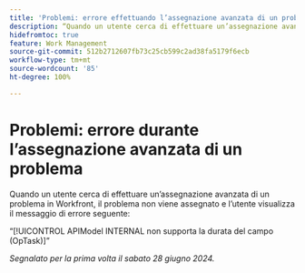 ```yaml
---
title: 'Problemi: errore effettuando l’assegnazione avanzata di un problema'
description: “Quando un utente cerca di effettuare un’assegnazione avanzata a un problema in Workfront, il problema non viene assegnato e l’utente visualizza un messaggio di errore.”
hidefromtoc: true
feature: Work Management
source-git-commit: 512b2712607fb73c25cb599c2ad38fa5179f6ecb
workflow-type: tm+mt
source-wordcount: '85'
ht-degree: 100%

---
```



# Problemi: errore durante l’assegnazione avanzata di un problema

Quando un utente cerca di effettuare un’assegnazione avanzata di un problema in Workfront, il problema non viene assegnato e l’utente visualizza il messaggio di errore seguente:

“[!UICONTROL APIModel INTERNAL non supporta la durata del campo (OpTask)]”

_Segnalato per la prima volta il sabato 28 giugno 2024._
